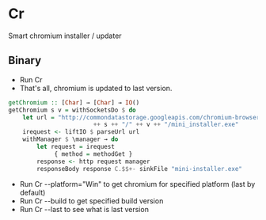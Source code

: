 Cr
==

Smart chromium installer / updater

Binary
------

 - Run Cr
 - That's all, chromium is updated to last version.

```haskell
getChromium :: [Char] → [Char] → IO()
getChromium s v = withSocketsDo $ do
    let url = "http://commondatastorage.googleapis.com/chromium-browser-snapshots/" 
                        ++ s ++ "/" ++ v ++ "/mini_installer.exe"
    irequest <- liftIO $ parseUrl url
    withManager $ \manager → do
        let request = irequest
             { method = methodGet }
        response <- http request manager
        responseBody response C.$$+- sinkFile "mini-installer.exe"
```

 - Run Cr --platform="Win" to get chromium for specified platform (last by default)
 - Run Cr --build to get specified build version
 - Run Cr --last to see what is last version
